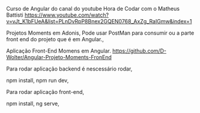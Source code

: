 Curso de Angular do canal do youtube Hora de Codar com o Matheus Battisti
https://www.youtube.com/watch?v=vJt_K1bFUeA&list=PLnDvRpP8Bnex2GQEN0768_AxZg_RaIGmw&index=1

Projetos Moments em Adonis,
Pode usar PostMan para consumir ou a parte front end do projeto que é em Angular.,

Aplicação Front-End Momens em Angular.
https://github.com/D-Wolter/Angular-Projeto-Moments-FronEnd

Para rodar aplicação backend é nescessário rodar,

npm install,
npm run dev,


Para rodar aplicação front-end,

npm install,
ng serve,

